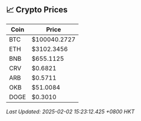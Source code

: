 ## 📈 Crypto Prices

| Coin | Price |
| ---- | ----- |
| BTC | $100040.2727 |
| ETH | $3102.3456 |
| BNB | $655.1125 |
| CRV | $0.6821 |
| ARB | $0.5711 |
| OKB | $51.0084 |
| DOGE | $0.3010 |

_Last Updated: 2025-02-02 15:23:12.425 +0800 HKT_